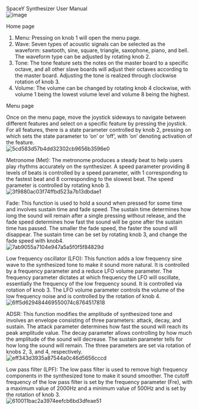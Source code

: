 SpaceY Synthesizer User Manual
\
![image](https://github.com/Shiyizhuanshi/ES-synth-starter-Han/assets/105670417/19c85363-abcb-4158-ab94-8d509e2e8305)


Home page
1.	Menu: Pressing on knob 1 will open the menu page.
2.	Wave: Seven types of acoustic signals can be selected as the waveform: sawtooth, sine, square, triangle, saxophone, piano, and bell. The waveform type can be adjusted by rotating knob 2.
3.	Tone: The tone feature sets the notes on the master board to a specific octave, and all other slave boards will adjust their octaves according to the master board. Adjusting the tone is realized through clockwise rotation of knob 3.
4.	Volume: The volume can be changed by rotating knob 4 clockwise, with volume 1 being the lowest volume level and volume 8 being the highest.
   
Menu page

Once on the menu page, move the joystick sideways to navigate between different features and select on a specific feature by pressing the joystick. For all features, there is a state parameter controlled by knob 2, pressing on which sets the state parameter to ‘on’ or ‘off’, with ‘on’ denoting  activation of the feature.
  \
  ![5cd583d57b4dd32302cb9656b3596e0](https://github.com/Shiyizhuanshi/ES-synth-starter-Han/assets/105670417/b087e460-5025-4807-bec9-2dc98ab8ee87)


Metronome (Met): The metronome produces a steady beat to help users play rhythms accurately on the synthesizer. A speed parameter providing 8 levels of beats is controlled by a speed parameter, with 1 corresponding to the fastest beat and 8 corresponding to the slowest beat. The speed parameter is controlled by rotating knob 3.
 \
![3f9880ac03f74ffbd523a7b13dbdae1](https://github.com/Shiyizhuanshi/ES-synth-starter-Han/assets/105670417/3b186653-835f-4962-b690-bf7e052f6d97)


Fade: This function is used to hold a sound when pressed for some time and involves sustain time and fade speed. The sustain time determines how long the sound will remain after a single pressing without release, and the fade speed determines how fast the sound will be gone after the sustain time has passed. The smaller the fade speed, the faster the sound will disappear. The sustain time can be set by rotating knob 3, and change the fade speed with knob4.
 \
![7ab9055a7104e947a5a5f0f5f84829d](https://github.com/Shiyizhuanshi/ES-synth-starter-Han/assets/105670417/b23c9949-c813-4e4c-ad22-ab3a64057ada)


Low frequency oscillator (LFO): This function adds a low frequency sine wave to the synthesized tone to make it sound more natural. It is controlled by a frequency parameter and a reduce LFO volume parameter. The frequency parameter dictates at which frequency the LFO will oscillate, essentially the frequency of the low frequency sound. It is controlled via rotation of knob 3. The LFO volume parameter controls the volume of the low frequency noise and is controlled by the rotation of knob 4. 
 \
![6ff5d629484469550074c8764517818](https://github.com/Shiyizhuanshi/ES-synth-starter-Han/assets/105670417/ad97face-e5d6-4407-afc1-a93d76ee4d7e)


ADSR: This function modifies the amplitude of synthesized tone and involves an envelope consisting of three parameters: attack, decay, and sustain. The attack parameter determines how fast the sound will reach its peak amplitude value. The decay parameter allows controlling by how much the amplitude of the sound will decrease. The sustain parameter tells for how long the sound will remain. The three parameters are set via rotation of knobs 2, 3, and 4, respectively. 
 \
![eff343d3935a87544a0c46d5656cccd](https://github.com/Shiyizhuanshi/ES-synth-starter-Han/assets/105670417/6984dd3b-754b-44fd-bc9c-d5c37e12c63e)


Low pass filter (LPF): The low pass filter is used to remove high frequency components in the synthesized tone to make it sound smoother. The cutoff frequency of the low pass filter is set by the frequency parameter (Fre), with a maximum value of 2000Hz and a minimum value of 500Hz and is set by the rotation of knob 3.
\
![610011bac2a3974eefcb6bd3dfeae51](https://github.com/Shiyizhuanshi/ES-synth-starter-Han/assets/105670417/58ad9718-00ff-4ba7-a477-2dc7c1a1c0e2)

 
